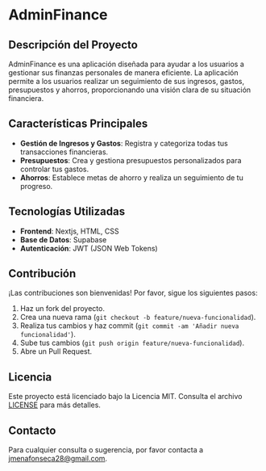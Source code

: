 # AdminFinance

## Descripción del Proyecto

AdminFinance es una aplicación diseñada para ayudar a los usuarios a gestionar sus finanzas personales de manera eficiente. La aplicación permite a los usuarios realizar un seguimiento de sus ingresos, gastos, presupuestos y ahorros, proporcionando una visión clara de su situación financiera.

## Características Principales

- **Gestión de Ingresos y Gastos**: Registra y categoriza todas tus transacciones financieras.
- **Presupuestos**: Crea y gestiona presupuestos personalizados para controlar tus gastos.
- **Ahorros**: Establece metas de ahorro y realiza un seguimiento de tu progreso.

## Tecnologías Utilizadas

- **Frontend**: Nextjs, HTML, CSS
- **Base de Datos**: Supabase
- **Autenticación**: JWT (JSON Web Tokens)

## Contribución

¡Las contribuciones son bienvenidas! Por favor, sigue los siguientes pasos:

1. Haz un fork del proyecto.
2. Crea una nueva rama (`git checkout -b feature/nueva-funcionalidad`).
3. Realiza tus cambios y haz commit (`git commit -am 'Añadir nueva funcionalidad'`).
4. Sube tus cambios (`git push origin feature/nueva-funcionalidad`).
5. Abre un Pull Request.

## Licencia

Este proyecto está licenciado bajo la Licencia MIT. Consulta el archivo [LICENSE](LICENSE) para más detalles.

## Contacto

Para cualquier consulta o sugerencia, por favor contacta a [jmenafonseca28@gmail.com](mailto:jmenafonseca28@gmail.com).
